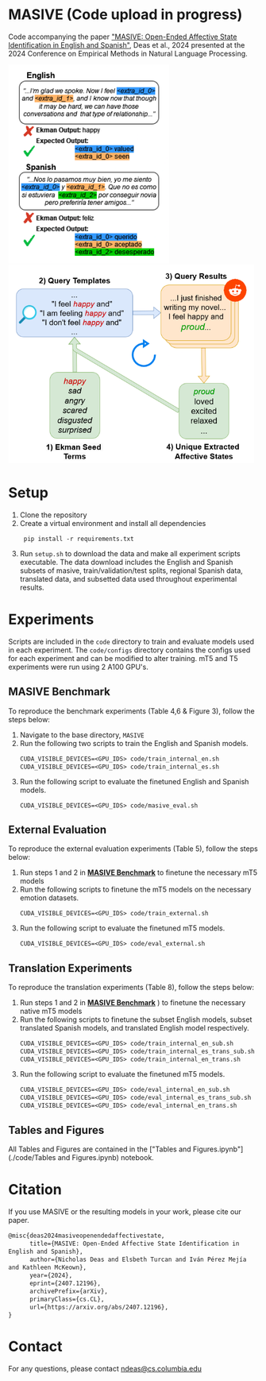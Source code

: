 # MASIVE (Code upload in progress)
Code accompanying the paper ["MASIVE: Open-Ended Affective State Identification in English and Spanish"](https://arxiv.org/pdf/2407.12196), Deas et al., 2024 presented at the 2024 Conference on Empirical Methods in Natural Language Processing.

<div style="margin-left:auto;margin-right:auto">
  <img src="/data_example.png" height="400"/>
  <img src="/bootstrap_diagram.png" height="400"/> 
</div>

# Setup

1. Clone the repository
2. Create a virtual environment and install all dependencies
   ```
    pip install -r requirements.txt
   ```
3. Run `setup.sh` to download the data and make all experiment scripts executable. The data download includes the English and Spanish subsets of masive, train/validation/test splits, regional Spanish data, translated data, and subsetted data used throughout experimental results.

# Experiments

Scripts are included in the `code` directory to train and evaluate models used in each experiment. The `code/configs` directory contains the configs used for each experiment and can be modified to alter training.
mT5 and T5 experiments were run using 2 A100 GPU's.

## MASIVE Benchmark

To reproduce the benchmark experiments (Table 4,6 & Figure 3), follow the steps below:
1. Navigate to the base directory, `MASIVE`
2. Run the following two scripts to train the English and Spanish models.
   ```
   CUDA_VISIBLE_DEVICES=<GPU_IDS> code/train_internal_en.sh
   CUDA_VISIBLE_DEVICES=<GPU_IDS> code/train_internal_es.sh
   ```
3. Run the following script to evaluate the finetuned English and Spanish models.
   ```
   CUDA_VISIBLE_DEVICES=<GPU_IDS> code/masive_eval.sh
   ```

## External Evaluation
To reproduce the external evaluation experiments (Table 5), follow the steps below:
1. Run steps 1 and 2 in [__MASIVE Benchmark__](#MASIVE-Benchmark) to finetune the necessary mT5 models
2. Run the following scripts to finetune the mT5 models on the necessary emotion datasets.
   ```
   CUDA_VISIBLE_DEVICES=<GPU_IDS> code/train_external.sh
   ```
3. Run the following script to evaluate the finetuned mT5 models.
   ```
   CUDA_VISIBLE_DEVICES=<GPU_IDS> code/eval_external.sh
   ```

## Translation Experiments
To reproduce the translation experiments (Table 8), follow the steps below:
1. Run steps 1 and 2 in [__MASIVE Benchmark__](#MASIVE-Benchmark)
) to finetune the necessary native mT5 models
2. Run the following scripts to finetune the subset English models, subset translated Spanish models, and translated English model respectively.
   ```
   CUDA_VISIBLE_DEVICES=<GPU_IDS> code/train_internal_en_sub.sh
   CUDA_VISIBLE_DEVICES=<GPU_IDS> code/train_internal_es_trans_sub.sh
   CUDA_VISIBLE_DEVICES=<GPU_IDS> code/train_internal_en_trans.sh
   ```
3. Run the following script to evaluate the finetuned mT5 models.
   ```
   CUDA_VISIBLE_DEVICES=<GPU_IDS> code/eval_internal_en_sub.sh
   CUDA_VISIBLE_DEVICES=<GPU_IDS> code/eval_internal_es_trans_sub.sh
   CUDA_VISIBLE_DEVICES=<GPU_IDS> code/eval_internal_en_trans.sh
   ```

## Tables and Figures
All Tables and Figures are contained in the ["Tables and Figures.ipynb"](./code/Tables and Figures.ipynb) notebook.

# Citation
If you use MASIVE or the resulting models in your work, please cite our paper.
```
@misc{deas2024masiveopenendedaffectivestate,
      title={MASIVE: Open-Ended Affective State Identification in English and Spanish}, 
      author={Nicholas Deas and Elsbeth Turcan and Iván Pérez Mejía and Kathleen McKeown},
      year={2024},
      eprint={2407.12196},
      archivePrefix={arXiv},
      primaryClass={cs.CL},
      url={https://arxiv.org/abs/2407.12196}, 
}
```

# Contact
For any questions, please contact [ndeas@cs.columbia.edu](mailto:ndeas@cs.columbia.edu)
